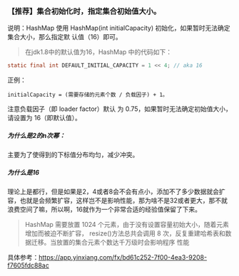 ### 【推荐】集合初始化时，指定集合初始值大小。
说明：HashMap 使用 HashMap(int initialCapacity) 初始化，如果暂时无法确定集合大小，那么指定默 认值（16）即可。
> 在jdk1.8中的默认值为16，HashMap 中的代码如下：
```java
static final int DEFAULT_INITIAL_CAPACITY = 1 << 4; // aka 16
```
正例：
```
initialCapacity = (需要存储的元素个数 / 负载因子) + 1。
```
注意负载因子（即 loader factor）默认 为 0.75，如果暂时无法确定初始值大小，请设置为 16（即默认值）。

##### 为什么是2的n次幂：
主要为了使得到的下标值分布均匀，减少冲突。

##### 为什么是16
理论上是都行，但是如果是2，4或者8会不会有点小，添加不了多少数据就会扩容，也就是会频繁扩容，这样岂不是影响性能，那为啥不是32或者更大，那不就浪费空间了嘛，所以啊，16就作为一个非常合适的经验值保留了下来。
> HashMap 需要放置 1024 个元素，由于没有设置容量初始大小，随着元素增加而被迫不断扩容， resize()方法总共会调用 8 次，反复重建哈希表和数据迁移。当放置的集合元素个数达千万级时会影响程序
性能

具体参考：https://app.yinxiang.com/fx/bd61c252-7f00-4ea3-9208-f7605fdc88ac